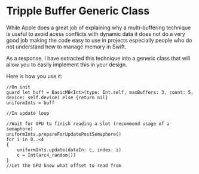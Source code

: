 # Tripple Buffer Generic Class

While Apple does a great job of explaining why a multi-buffering technique is useful to avoid acess conflicts with dynamic data it does not do a very good job making the code easy to use in projects especially people who do not understand how to manage memory in Swift.

As a response, I have extracted this technique into a generic class that will allow you to easily implement this in your design.

Here is how you use it:
~~~~
//On init
guard let buff = BasicMB<Int>(type: Int.self, maxBuffers: 3, count: 5, device: self.device) else {return nil}
uniformInts = buff

//In update loop

//Wait for GPU to finish reading a slot (recommend usage of a semaphore)
uniformInts.prepareForUpdatePostSemaphore()
for i in 0..<4
{
	uniformInts.update(dataIn: c, index: i)
    c = Int(arc4_random())
}
//Let the GPU know what offset to read from
~~~~